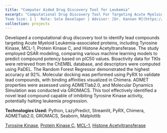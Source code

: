 ```yaml
---
title: "Computer Aided Drug Discovery Tool for Leukemia"
excerpt: "Computational Drug Discovery Tool For Targeting Acute Myeloid Leukemia-Associated Tyrosine Kinase, MCL-1, Protein Kinase C and Histone Acetyltransferase |                                                                               
Team Size: 1 |  Role: Sole Developer | Advisor: [Dr. Kannan M](https://scholar.google.co.in/citations?hl=en&user=RwsuY0gAAAAJ) "
collection: projects 
---
```


Developed a computational drug discovery tool to identify lead compounds targeting Acute Myeloid Leukemia-associated proteins, including Tyrosine Kinase, MCL-1, Protein Kinase C, and Histone Acetyltransferase. The study employed QSAR modeling, comparing various machine learning models to predict compound potency based on pIC50 values. Bioactivity data for TKIs were retrieved from the ChEMBL database, and descriptors were computed using PaDEL. The Random Forest Regressor demonstrated the highest accuracy at 92%. Molecular docking was performed using PyRX to validate lead compounds, with binding affinities visualized in Chimera. ADMET properties were assessed using ADMETlab2.0, and Molecular Dynamics Simulation was conducted via GROMACS. This tool effectively identified a novel lead compound capable of inhibiting Tyrosine Kinase activity, potentially halting leukemia progression.

**Technologies Used:** Python, LazyPredict, Streamlit, PyRX, Chimera, ADMETlab2.0, GROMACS, Seaborn, Matplotlib

[Tyrosine Kinase](https://drugs4tyrosinekinase.streamlit.app/),
[Protein Kinase C](https://drugs4pkc.streamlit.app/),
[MCL-1](https://drugs4mcl.streamlit.app/),
[Histone Acetyltransferase](https://drugs4acetyltransferase.streamlit.app/)

